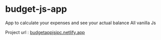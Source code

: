 # budget-js-app
App to calculate your expenses and see your actual balance 
All vanilla Js

Project url : <a href="budgetappjsjpc.netlify.app">budgetappjsjpc.netlify.app</a>
